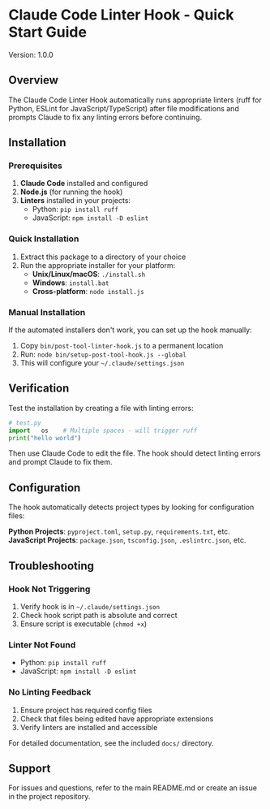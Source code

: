 # Claude Code Linter Hook - Quick Start Guide

Version: 1.0.0

## Overview

The Claude Code Linter Hook automatically runs appropriate linters (ruff for Python, ESLint for JavaScript/TypeScript) after file modifications and prompts Claude to fix any linting errors before continuing.

## Installation

### Prerequisites

1. **Claude Code** installed and configured
2. **Node.js** (for running the hook)
3. **Linters** installed in your projects:
   - Python: `pip install ruff`
   - JavaScript: `npm install -D eslint`

### Quick Installation

1. Extract this package to a directory of your choice
2. Run the appropriate installer for your platform:
   - **Unix/Linux/macOS**: `./install.sh`
   - **Windows**: `install.bat`
   - **Cross-platform**: `node install.js`

### Manual Installation

If the automated installers don't work, you can set up the hook manually:

1. Copy `bin/post-tool-linter-hook.js` to a permanent location
2. Run: `node bin/setup-post-tool-hook.js --global`
3. This will configure your `~/.claude/settings.json`

## Verification

Test the installation by creating a file with linting errors:

```python
# test.py
import   os    # Multiple spaces - will trigger ruff
print("hello world")
```

Then use Claude Code to edit the file. The hook should detect linting errors and prompt Claude to fix them.

## Configuration

The hook automatically detects project types by looking for configuration files:

**Python Projects**: `pyproject.toml`, `setup.py`, `requirements.txt`, etc.
**JavaScript Projects**: `package.json`, `tsconfig.json`, `.eslintrc.json`, etc.

## Troubleshooting

### Hook Not Triggering
1. Verify hook is in `~/.claude/settings.json`
2. Check hook script path is absolute and correct
3. Ensure script is executable (`chmod +x`)

### Linter Not Found
- Python: `pip install ruff`
- JavaScript: `npm install -D eslint`

### No Linting Feedback
1. Ensure project has required config files
2. Check that files being edited have appropriate extensions
3. Verify linters are installed and accessible

For detailed documentation, see the included `docs/` directory.

## Support

For issues and questions, refer to the main README.md or create an issue in the project repository.
